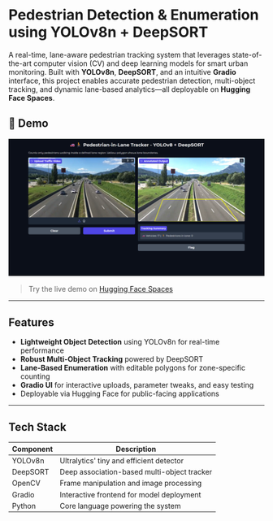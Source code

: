 # Pedestrian Detection & Enumeration using YOLOv8n + DeepSORT

A real-time, lane-aware pedestrian tracking system that leverages state-of-the-art computer vision (CV) and deep learning models for smart urban monitoring. Built with **YOLOv8n**, **DeepSORT**, and an intuitive **Gradio** interface, this project enables accurate pedestrian detection, multi-object tracking, and dynamic lane-based analytics—all deployable on **Hugging Face Spaces**.

## 📸 Demo
![Output Screenshot](scrshot.png)


> Try the live demo on [Hugging Face Spaces](https://huggingface.co/spaces/karan7488/Pedestrian_detection_and_counting)

---

##  Features

-  **Lightweight Object Detection** using YOLOv8n for real-time performance
-  **Robust Multi-Object Tracking** powered by DeepSORT
-  **Lane-Based Enumeration** with editable polygons for zone-specific counting
-  **Gradio UI** for interactive uploads, parameter tweaks, and easy testing
-  Deployable via Hugging Face for public-facing applications

---

## Tech Stack

| Component      | Description                                 |
|----------------|---------------------------------------------|
| YOLOv8n        | Ultralytics' tiny and efficient detector    |
| DeepSORT       | Deep association-based multi-object tracker |
| OpenCV         | Frame manipulation and image processing     |
| Gradio         | Interactive frontend for model deployment   |
| Python         | Core language powering the system           |
